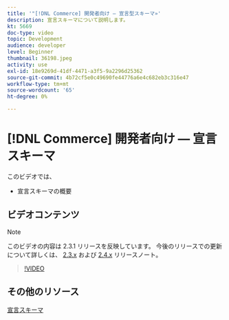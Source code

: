 ```yaml
---
title: '"[!DNL Commerce] 開発者向け — 宣言型スキーマ»'
description: 宣言スキーマについて説明します。
kt: 5669
doc-type: video
topic: Development
audience: developer
level: Beginner
thumbnail: 36198.jpeg
activity: use
exl-id: 18e9269d-41df-4471-a3f5-9a2296d25362
source-git-commit: 4b72cf5e0c49690fe44776a6e4c682eb3c316e47
workflow-type: tm+mt
source-wordcount: '65'
ht-degree: 0%

---
```


# [!DNL Commerce] 開発者向け — 宣言スキーマ

このビデオでは、

- 宣言スキーマの概要

## ビデオコンテンツ

>[!NOTE]
>
>このビデオの内容は 2.3.1 リリースを反映しています。 今後のリリースでの更新について詳しくは、 [ 2.3.x](https://devdocs.magento.com/guides/v2.3/release-notes/bk-release-notes.html) および [2.4.x](https://devdocs.magento.com/guides/v2.4/release-notes/bk-release-notes.html) リリースノート。

>[!VIDEO](https://video.tv.adobe.com/v/36198?quality=12&learn=on)

## その他のリソース

[宣言スキーマ](https://devdocs.magento.com/guides/v2.4/extension-dev-guide/declarative-schema/)
